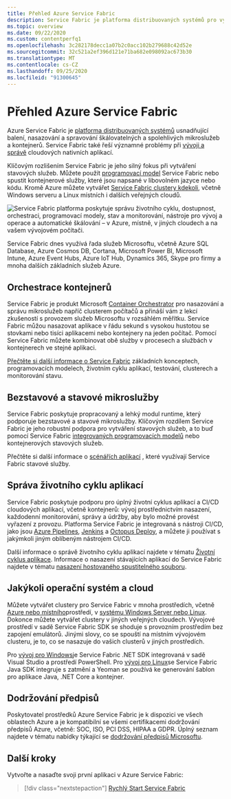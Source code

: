 ```yaml
---
title: Přehled Azure Service Fabric
description: Service Fabric je platforma distribuovaných systémů pro vytváření škálovatelných, spolehlivých a snadno spravovaných mikroslužeb.
ms.topic: overview
ms.date: 09/22/2020
ms.custom: contentperfq1
ms.openlocfilehash: 3c282178decc1a07b2c0acc102b279688c42d52e
ms.sourcegitcommit: 32c521a2ef396d121e71ba682e098092ac673b30
ms.translationtype: MT
ms.contentlocale: cs-CZ
ms.lasthandoff: 09/25/2020
ms.locfileid: "91300645"
---
```

# <a name="overview-of-azure-service-fabric"></a>Přehled Azure Service Fabric

Azure Service Fabric je [platforma distribuovaných systémů](#container-orchestration) usnadňující balení, nasazování a spravování škálovatelných a spolehlivých mikroslužeb a kontejnerů. Service Fabric také řeší významné problémy při [vývoji a správě](#application-lifecycle-management) cloudových nativních aplikací.

Klíčovým rozlišením Service Fabric je jeho silný fokus při vytváření stavových služeb. Můžete použít [programovací model](#stateless-and-stateful-microservices) Service Fabric nebo spustit kontejnerové služby, které jsou napsané v libovolném jazyce nebo kódu. Kromě Azure můžete vytvářet [Service Fabric clustery kdekoli](#any-os-any-cloud), včetně Windows serveru a Linux místních i dalších veřejných cloudů.

![Service Fabric platforma poskytuje správu životního cyklu, dostupnost, orchestraci, programovací modely, stav a monitorování, nástroje pro vývoj a operace a automatické škálování – v Azure, místně, v jiných cloudech a na vašem vývojovém počítači.][Image1]

Service Fabric dnes využívá řada služeb Microsoftu, včetně Azure SQL Database, Azure Cosmos DB, Cortana, Microsoft Power BI, Microsoft Intune, Azure Event Hubs, Azure IoT Hub, Dynamics 365, Skype pro firmy a mnoha dalších základních služeb Azure.

## <a name="container-orchestration"></a>Orchestrace kontejnerů

Service Fabric je produkt Microsoft [Container Orchestrator](service-fabric-cluster-resource-manager-introduction.md) pro nasazování a správu mikroslužeb napříč clusterem počítačů a přináší vám z lekcí zkušeností s provozem služeb Microsoftu v rozsáhlém měřítku. Service Fabric můžou nasazovat aplikace v řádu sekund s vysokou hustotou se stovkami nebo tisíci aplikacemi nebo kontejnery na jeden počítač. Pomocí Service Fabric můžete kombinovat obě služby v procesech a službách v kontejnerech ve stejné aplikaci.

[Přečtěte si další informace o Service Fabric](service-fabric-content-roadmap.md) základních konceptech, programovacích modelech, životním cyklu aplikací, testování, clusterech a monitorování stavu.

## <a name="stateless-and-stateful-microservices"></a>Bezstavové a stavové mikroslužby

Service Fabric poskytuje propracovaný a lehký modul runtime, který podporuje bezstavové a stavové mikroslužby. Klíčovým rozdílem Service Fabric je jeho robustní podpora pro vytváření stavových služeb, a to buď pomocí Service Fabric [integrovaných programovacích modelů](service-fabric-choose-framework.md) nebo kontejnerových stavových služeb.

Přečtěte si další informace o [scénářích aplikací](service-fabric-application-scenarios.md) , které využívají Service Fabric stavové služby.

## <a name="application-lifecycle-management"></a>Správa životního cyklu aplikací

Service Fabric poskytuje podporu pro úplný životní cyklus aplikací a CI/CD cloudových aplikací, včetně kontejnerů: vývoj prostřednictvím nasazení, každodenní monitorování, správy a údržby, aby bylo možné provést vyřazení z provozu. Platforma Service Fabric je integrovaná s nástroji CI/CD, jako jsou [Azure Pipelines](https://www.visualstudio.com/team-services/), [Jenkins](https://jenkins.io/index.html) a [Octopus Deploy](https://octopus.com/), a můžete ji používat s jakýmkoli jiným oblíbeným nástrojem CI/CD.

Další informace o správě životního cyklu aplikací najdete v tématu [Životní cyklus aplikace](service-fabric-application-lifecycle.md). Informace o nasazení stávajících aplikací do Service Fabric najdete v tématu [nasazení hostovaného spustitelného souboru](service-fabric-deploy-existing-app.md).

## <a name="any-os-any-cloud"></a>Jakýkoli operační systém a cloud

Můžete vytvářet clustery pro Service Fabric v mnoha prostředích, včetně [Azure nebo místního](service-fabric-deploy-anywhere.md)prostředí, v [systému Windows Server nebo Linux](service-fabric-linux-windows-differences.md). Dokonce můžete vytvářet clustery v jiných veřejných cloudech. Vývojové prostředí v sadě Service Fabric SDK se shoduje s provozním prostředím bez zapojení emulátorů. Jinými slovy, co se spouští na místním vývojovém clusteru, je to, co se nasazuje do vašich clusterů v jiných prostředích.

Pro [vývoj pro Windows](service-fabric-get-started.md)je Service Fabric .NET SDK integrovaná v sadě Visual Studio a prostředí PowerShell. Pro [vývoj pro Linux](service-fabric-get-started-linux.md)se Service Fabric Java SDK integruje s zatmění a Yeoman se používá ke generování šablon pro aplikace Java, .NET Core a kontejner.

## <a name="compliance"></a>Dodržování předpisů

Poskytovatel prostředků Azure Service Fabric je k dispozici ve všech oblastech Azure a je kompatibilní se všemi certifikacemi dodržování předpisů Azure, včetně: SOC, ISO, PCI DSS, HIPAA a GDPR. Úplný seznam najdete v tématu nabídky týkající se [dodržování předpisů Microsoftu](https://www.microsoft.com/trustcenter/compliance/complianceofferings).

## <a name="next-steps"></a>Další kroky

Vytvořte a nasaďte svoji první aplikaci v Azure Service Fabric:

> [!div class="nextstepaction"]
> [Rychlý Start Service Fabric][sf-quickstart]

[Image1]: media/service-fabric-overview/Service-Fabric-Overview.png
[sf-quickstart]: ./service-fabric-quickstart-dotnet.md
